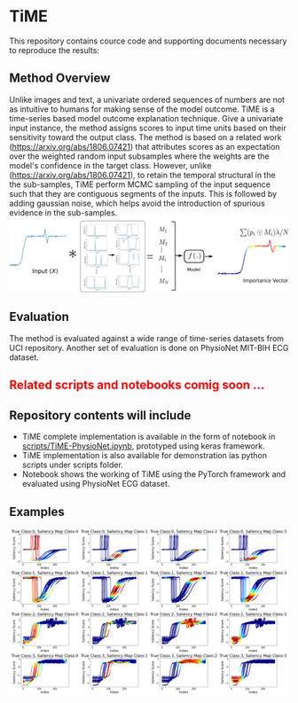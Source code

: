 # TiME 
<!-- (Time-series-based Model outcome Explanation) -->
This repository contains cource code and supporting documents necessary to reproduce the results:

## Method Overview

Unlike images and text, a univariate ordered sequences of numbers are not as intuitive to humans for making sense of the model outcome. TiME is a time-series based model outcome explanation technique. Give a univariate input instance, the method assigns scores to input time units based on their sensitivity toward the output class. The method is based on a related work (https://arxiv.org/abs/1806.07421) that attributes scores as an expectation over the weighted random input subsamples where the weights are the model's confidence in the target class. However, unlike (https://arxiv.org/abs/1806.07421), to retain the temporal structural in the the sub-samples, TiME perform MCMC sampling of the input sequence such that they are contiguous segments of the inputs. This is followed by adding gaussian noise, which helps avoid the introduction of spurious evidence in the sub-samples. 
![](TiME-overview.png)

## Evaluation
The method is evaluated against a wide range of time-series datasets from UCI repository. Another set of evaluation is done on PhysioNet MIT-BIH ECG dataset. 

<!-- The evaluation is also done across a wide range of classification models such as ResNet, Inception Net, FCN, MLP, CNN. -->

## <span style="color: red;">Related scripts and notebooks comig soon ...</span>

## Repository contents will include
* TiME complete implementation is available in the form of notebook in [scripts/TiME-PhysioNet.ipynb](), prototyped using keras framework.
* TiME implementation is also available for demonstration ias python scripts under scripts folder.  
* Notebook []() shows the working of TiME using the PyTorch framework and evaluated using PhysioNet ECG dataset.

## Examples

![](UCI-Trace-MIRROR-class-discriminative-SaliencyScore.png)
